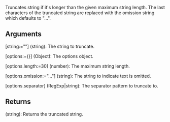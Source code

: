 Truncates string if it's longer than the given maximum string length. The last characters of the truncated string are replaced with the omission string which defaults to "...".



## Arguments
[string:=""] (string): The string to truncate.

[options:={}] (Object): The options object.

[options.length:=30] (number): The maximum string length.

[options.omission:="..."] (string): The string to indicate text is omitted.

[options.separator] (RegExp|string): The separator pattern to truncate to.

## Returns

(string): Returns the truncated string.
